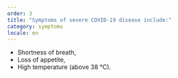 ```yaml
---
order: 3
title: "Symptoms of severe COVID‐19 disease include:"
category: symptoms
locale: en
---
```


- Shortness of breath,
- Loss of appetite,
- High temperature (above 38 °C).
